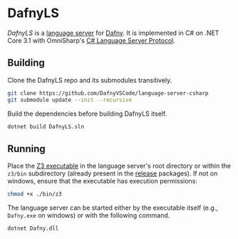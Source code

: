 # DafnyLS

*DafnyLS* is a [language server](https://microsoft.github.io/language-server-protocol/) for [Dafny](https://github.com/dafny-lang/dafny). It is implemented in C# on .NET Core 3.1 with OmniSharp's [C# Language Server Protocol](https://github.com/OmniSharp/csharp-language-server-protocol).

## Building

Clone the DafnyLS repo and its submodules transitively.

```sh
git clone https://github.com/DafnyVSCode/language-server-csharp
git submodule update --init --recursive
```

Build the dependencies before building DafnyLS itself.

```sh
dotnet build DafnyLS.sln
```

## Running

Place the [Z3 executable](https://github.com/Z3Prover/z3/releases/tag/z3-4.8.4) in the language server's root directory or within the `z3/bin` subdirectory (already present in the [release](https://github.com/DafnyVSCode/language-server-csharp/releases) packages). If not on windows, ensure that the executable has execution permissions:

```sh
chmod +x ./bin/z3
```

The language server can be started either by the executable itself (e.g., `Dafny.exe` on windows) or with the following command.

```
dotnet Dafny.dll
```
